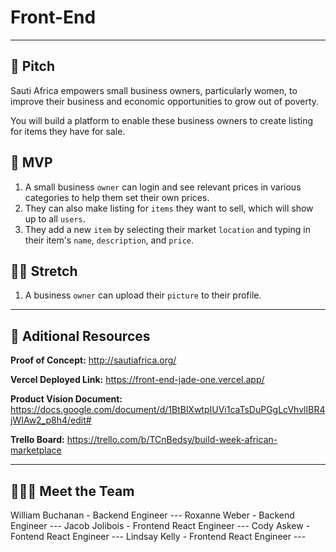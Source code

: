 # Front-End
-----

## 📣 **Pitch**

Sauti Africa empowers small business owners, particularly women, to improve their business and economic opportunities to grow out of poverty. 

You will build a platform to enable these business owners to create listing for items they have for sale.


## 💪 **MVP**

1. A small business `owner` can login and see relevant prices in various categories to help them set their own prices. 
2. They can also make listing for `items` they want to sell, which will show up to all `users`.
3. They add a new `item` by selecting their market `location` and typing in their item's `name`, `description`, and `price`.


## 🏃‍♀️ **Stretch**

1. A business `owner` can upload their `picture` to their profile.

-----
## 💠 **Aditional Resources**

**Proof of Concept:** http://sautiafrica.org/

**Vercel Deployed Link:** https://front-end-jade-one.vercel.app/

**Product Vision Document:** https://docs.google.com/document/d/1BtBlXwtpIUVi1caTsDuPGgLcVhvlIBR4jWIAw2_p8h4/edit#

**Trello Board:** https://trello.com/b/TCnBedsy/build-week-african-marketplace

-----
## 🧍🧍‍♀️ **Meet the Team**
William Buchanan - Backend Engineer --- 
Roxanne Weber - Backend Engineer --- 
Jacob Jolibois - Frontend React Engineer --- 
Cody Askew - Fontend React Engineer --- 
Lindsay Kelly - Frontend React Engineer --- 
